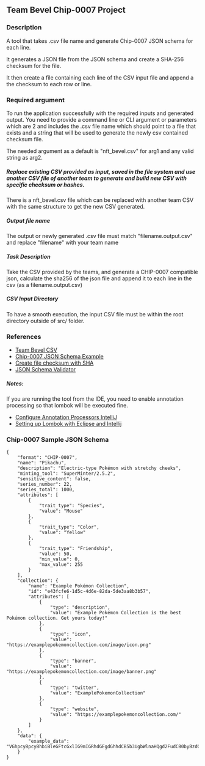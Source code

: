## Team Bevel Chip-0007 Project

### Description
A tool that takes .csv file name and generate Chip-0007 JSON schema for each line.

It generates a JSON file from the JSON schema and create a SHA-256 checksum for the file.

It then create a file containing each line of the CSV input file and append a the checksum to each row or line.

### Required argument

To run the application successfully with the required inputs and generated output.
You need to provide a command line or CLI argument or parameters which are 2 and includes the .csv file name which should point to a file that exists and a string that will be used to generate the newly csv contained checksum file.

The needed argument as a default is "nft_bevel.csv" for arg1 and any valid string as arg2.

##### Replace existing CSV provided as input, saved in the file system and use another CSV file of another team to generate and build new CSV with specific checksum or hashes.

There is a nft_bevel.csv file which can be replaced with another team CSV with the same structure to get the new CSV generated.

##### Output file name

The output or newly generated .csv file must match "filename.output.csv" and replace "filename" with your team name 

##### Task Description

Take the CSV provided by the teams, and generate a CHIP-0007 compatible json, calculate the sha256 of the json file and append it to each line in the csv (as a filename.output.csv)

##### CSV Input Directory
To have a smooth execution, the input CSV file must be within the root directory outside of src/ folder.

### References
- [Team Bevel CSV](https://docs.google.com/spreadsheets/d/1-9zf50iUmdtvpbEvQ7I-M2vlK8hCSB1DC_bF5bDNjxE/edit#gid=663257143)
- [Chip-0007 JSON Schema Example](https://github.com/Chia-Network/chips/blob/main/assets/chip-0007/example.json)
- [Create file checksum with SHA](https://mkyong.com/java/how-to-generate-a-file-checksum-value-in-java/)
- [JSON Schema Validator](https://www.jsonschemavalidator.net/s/0Aw7Bmlb)

##### Notes:
If you are running the tool from the IDE, you need to enable annotation processing so that lombok will be executed fine.

- [Configure Annotation Processors IntelliJ](https://www.jetbrains.com/help/idea/annotation-processors-support.html#annotation_processing)
- [Setting up Lombok with Eclipse and Intellij](https://www.baeldung.com/lombok-ide)

### Chip-0007 Sample JSON Schema

```
{
    "format": "CHIP-0007",
    "name": "Pikachu",
    "description": "Electric-type Pokémon with stretchy cheeks",
    "minting_tool": "SuperMinter/2.5.2",
    "sensitive_content": false,
    "series_number": 22,
    "series_total": 1000,
    "attributes": [
        {
            "trait_type": "Species",
            "value": "Mouse"
        },
        {
            "trait_type": "Color",
            "value": "Yellow"
        },
        {
            "trait_type": "Friendship",
            "value": 50,
            "min_value": 0,
            "max_value": 255
        }
    ],
    "collection": {
        "name": "Example Pokémon Collection",
        "id": "e43fcfe6-1d5c-4d6e-82da-5de3aa8b3b57",
        "attributes": [
            {
                "type": "description",
                "value": "Example Pokémon Collection is the best Pokémon collection. Get yours today!"
            },
            {
                "type": "icon",
                "value": "https://examplepokemoncollection.com/image/icon.png"
            },
            {
                "type": "banner",
                "value": "https://examplepokemoncollection.com/image/banner.png"
            },
            {
                "type": "twitter",
                "value": "ExamplePokemonCollection"
            },
            {
                "type": "website",
                "value": "https://examplepokemoncollection.com/"
            }
        ]
    },
    "data": {
        "example_data": "VGhpcyBpcyBhbiBleGFtcGxlIG9mIGRhdGEgdGhhdCB5b3UgbWlnaHQgd2FudCB0byBzdG9yZSBpbiB0aGUgZGF0YSBvYmplY3QuIE5GVCBhdHRyaWJ1dGVzIHdoaWNoIGFyZSBub3QgaHVtYW4gcmVhZGFibGUgc2hvdWxkIGJlIHBsYWNlZCB3aXRoaW4gdGhpcyBvYmplY3QsIGFuZCB0aGUgYXR0cmlidXRlcyBhcnJheSB1c2VkIG9ubHkgZm9yIGluZm9ybWF0aW9uIHdoaWNoIGlzIGludGVuZGVkIHRvIGJlIHJlYWQgYnkgdGhlIHVzZXIu"
    }
}
```


